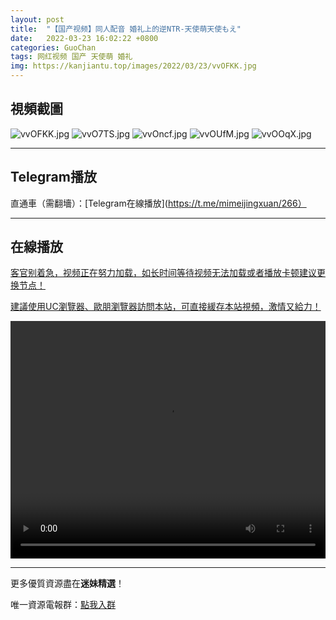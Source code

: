 ```yaml
---
layout: post
title:  "【国产视频】同人配音 婚礼上的逆NTR-天使萌天使もえ"
date:   2022-03-23 16:02:22 +0800
categories: GuoChan
tags: 网红视频 国产 天使萌 婚礼
img: https://kanjiantu.top/images/2022/03/23/vvOFKK.jpg
---
```



## 視頻截圖

![vvOFKK.jpg](https://kanjiantu.top/images/2022/03/23/vvOFKK.jpg)
![vvO7TS.jpg](https://kanjiantu.top/images/2022/03/23/vvO7TS.jpg)
![vvOncf.jpg](https://kanjiantu.top/images/2022/03/23/vvOncf.jpg)
![vvOUfM.jpg](https://kanjiantu.top/images/2022/03/23/vvOUfM.jpg)
![vvOOqX.jpg](https://kanjiantu.top/images/2022/03/23/vvOOqX.jpg)

* * *
## Telegram播放

直通車（需翻墻）：[Telegram在線播放](https://t.me/mimeijingxuan/266）

* * *
## 在線播放
<u>客官别着急，视频正在努力加载，如长时间等待视频无法加载或者播放卡顿建议更换节点！</u>

<u>建議使用UC瀏覽器、歐朋瀏覽器訪問本站，可直接緩存本站視頻，激情又給力！</u>
<center><video src="https://cdn.publer.io/uploads/videos/6247f8c7db2797343b249e9d/d3eeb01f05a6b48bf4855ed622731e0b.mp4" width="100%" height="380px" controls="controls"></video></center>



* * *
更多優質資源盡在**迷妹精選**！

唯一資源電報群：[點我入群](https://t.me/mimeijingxuan)


